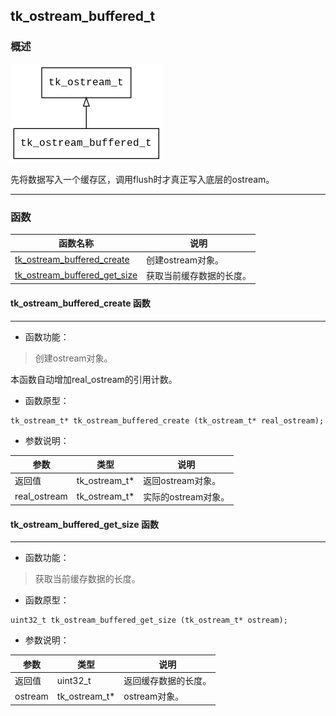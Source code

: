 ## tk\_ostream\_buffered\_t
### 概述
![image](images/tk_ostream_buffered_t_0.png)

先将数据写入一个缓存区，调用flush时才真正写入底层的ostream。

----------------------------------
### 函数
<p id="tk_ostream_buffered_t_methods">

| 函数名称 | 说明 | 
| -------- | ------------ | 
| <a href="#tk_ostream_buffered_t_tk_ostream_buffered_create">tk\_ostream\_buffered\_create</a> | 创建ostream对象。 |
| <a href="#tk_ostream_buffered_t_tk_ostream_buffered_get_size">tk\_ostream\_buffered\_get\_size</a> | 获取当前缓存数据的长度。 |
#### tk\_ostream\_buffered\_create 函数
-----------------------

* 函数功能：

> <p id="tk_ostream_buffered_t_tk_ostream_buffered_create">创建ostream对象。
本函数自动增加real_ostream的引用计数。


* 函数原型：

```
tk_ostream_t* tk_ostream_buffered_create (tk_ostream_t* real_ostream);
```

* 参数说明：

| 参数 | 类型 | 说明 |
| -------- | ----- | --------- |
| 返回值 | tk\_ostream\_t* | 返回ostream对象。 |
| real\_ostream | tk\_ostream\_t* | 实际的ostream对象。 |
#### tk\_ostream\_buffered\_get\_size 函数
-----------------------

* 函数功能：

> <p id="tk_ostream_buffered_t_tk_ostream_buffered_get_size">获取当前缓存数据的长度。


* 函数原型：

```
uint32_t tk_ostream_buffered_get_size (tk_ostream_t* ostream);
```

* 参数说明：

| 参数 | 类型 | 说明 |
| -------- | ----- | --------- |
| 返回值 | uint32\_t | 返回缓存数据的长度。 |
| ostream | tk\_ostream\_t* | ostream对象。 |
